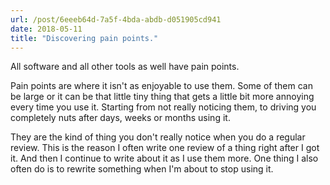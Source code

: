 ```yaml
---
url: /post/6eeeb64d-7a5f-4bda-abdb-d051905cd941
date: 2018-05-11
title: "Discovering pain points."
---
```


All software and all other tools as well have pain points. 

Pain points are where it isn't as enjoyable to use them. Some of them can be large or it can be that little tiny thing that gets a little bit more annoying every time you use it. Starting from not really noticing them, to driving you completely nuts after days, weeks or months using it. 

They are the kind of thing you don't really notice when you do a regular review. This is the reason I often write one review of a thing right after I got it. And then I continue to write about it as I use them more. One thing I also often do is to rewrite something when I'm about to stop using it. 